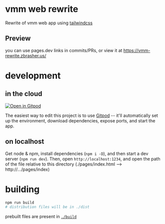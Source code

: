 # vmm web rewrite
Rewrite of vmm web app using [tailwindcss](https://tailwindcss.com)

## Preview

you can use pages.dev links in commits/PRs, or view it at https://vmm-rewrite.zbrasher.us/

# development

## in the cloud
[![Open in Gitpod](https://gitpod.io/button/open-in-gitpod.svg)](https://gitpod.io/#https://github.com/auspiciousity/vmm-web-rewrite)

The easiest way to edit this project is to use [Gitpod](https://gitpod.io) -- it'll automatically set up the environment, download dependencies, expose ports, and start the app.

## on localhost

Get node & npm, install dependencies (`npm i -D`), and then start a dev server (`npm run dev`). Then, open `http://localhost:1234`, and open the path of the file relative to this directory (./pages/index.html --> http://.../pages/index)

# building
```sh
npm run build
# distribution files will be in ./dist
```

prebuilt files are present in [`./build`](build)